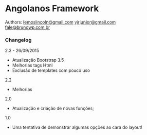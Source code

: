 Angolanos Framework
=========

Authors: 
lemoslincoln@gmail.com
vjrjunior@gmail.com
fale@brunowp.com.br 


### Changelog
2.3 - 26/09/2015
- Atualização Bootstrap 3.5
- Melhorias tags Html
- Exclusão de templates com pouco uso

2.2
- Melhorias

2.0 
- Atualização e criação de novas funções;

1.0
- Uma tentativa de demonstrar algumas opções ao cara do layout!

